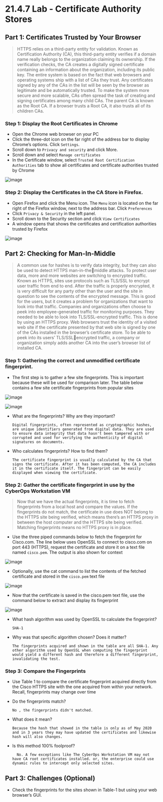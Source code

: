 # 21.4.7 Lab - Certificate Authority Stores

## Part 1: Certificates Trusted by Your Browser

> HTTPS relies on a third-party entity for validation. Known as Certification Authority (CA), this third-party entity 
verifies if a domain name really belongs to the organization claiming its ownership. If the verification checks, 
the CA creates a digitally signed certificate containing an information about the organization, including its 
public key.
The entire system is based on the fact that web browsers and operating systems ship with a list of CAs they 
trust. Any certificates signed by any of the CAs in the list will be seen by the browser as legitimate and be 
automatically trusted. To make the system more secure and more scalable, CAs often spread the task of 
creating and signing certificates among many child CAs. The parent CA is known as the Root CA. If a 
browser trusts a Root CA, it also trusts all of its children CAs.

### Step 1: Display the Root Certificates in Chrome

* Open the Chrome web browser on your PC
* Click the three-dot icon on the far right of the address bar to display Chrome’s options. Click `Settings`.
* Scroll down to `Privacy and security` and click More.
* Scroll down and select `Manage certificates`
* In the Certificate window, select `Trusted Root Certification Authorities` tab to show all certificates and certificate authorities trusted by Chrome

![image](https://github.com/tousif13/CISCO_CyberOps/assets/33444140/49a7fd3c-aa11-45a8-a516-6cd5f79009bc)

### Step 2: Display the Certificates in the CA Store in Firefox.

* Open Firefox and click the Menu icon. The `Menu` icon is located on the far right of the Firefox window, next to the address bar. Click `Preferences`
* Click `Privacy & Security` in the left panel.
* Scroll down to the Security section and click `View Certificates`
* A window opens that shows the certificates and certification authorities trusted by Firefox

![image](https://github.com/tousif13/CISCO_CyberOps/assets/33444140/3980412f-9ee7-4385-999f-c32ce3c99ad5)

## Part 2: Checking for Man-In-Middle

> A common use for hashes is to verify data integrity, but they can also be used to detect HTTPS man-in-themiddle attacks. 
To protect user data, more and more websites are switching to encrypted traffic. Known as HTTPS, sites use 
protocols such as TLS/SSL to encrypt user traffic from end to end. After the traffic is properly encrypted, it is 
very difficult for any party other than the user and the site in question to see the contents of the encrypted 
message. This is good for the users, but it creates a problem for organizations that want to look into that 
traffic. Companies and organizations often choose to peek into employee-generated traffic for monitoring 
purposes. They needed to be able to look into TLS/SSL-encrypted traffic. This is done by using an HTTPS 
proxy.
Web browsers trust the identity of a visited web site if the certificate presented by that web site is signed by 
one of the CAs installed in the browser’s certificate store. To be able to peek into its users’ TLS/SSLencrypted traffic, a company or organization simply adds another CA into the user’s browser list of installed 
CA.

### Step 1: Gathering the correct and unmodified certificate fingerprint.

* The first step is to gather a few site fingerprints. This is important because these will be used for comparison later. The table below contains a few site certificate fingerprints from popular sites

![image](https://github.com/tousif13/CISCO_CyberOps/assets/33444140/67758170-9850-4815-b2aa-e3f9d04c4134)

![image](https://github.com/tousif13/CISCO_CyberOps/assets/33444140/de809b6d-883d-48d4-a4e7-06f7bc5b629b)

* What are the fingerprints? Why are they important?

      Digital fingerprints, often represented as cryptographic hashes, are unique identifiers generated from digital data. They are used to ensure data integrity that data hasn't been tampered with or corrupted and used for verifying the authenticity of digital signatures on documents.

* Who calculates fingerprints? How to find them?

      The certificate fingerprint is usually calculated by the CA that signs the certificate. After it has been computed, the CA includes it in the certificate itself. The fingerprint can be easily displayed when viewing the certificate.

### Step 2: Gather the certificate fingerprint in use by the CyberOps Workstation VM

> Now that we have the actual fingerprints, it is time to fetch fingerprints from a local host and compare the 
values. If the fingerprints do not match, the certificate in use does NOT belong to the HTTPS site being 
verified, which means there’s an HTTPS proxy in between the host computer and the HTTPS site being 
verified. Matching fingerprints means no HTTPS proxy is in place.

* Use the three piped commands below to fetch the fingerprint for Cisco.com. The line below uses OpenSSL to connect to cisco.com on port 443 (HTTPS), request the certificate and store it on a text file named `cisco.pem`. The output is also shown for context

![image](https://github.com/tousif13/CISCO_CyberOps/assets/33444140/849b8687-0c3d-4ed2-b4bb-b5fcef172d69)

* Optionally, use the cat command to list the contents of the fetched certificate and stored in the `cisco.pem` text file

![image](https://github.com/tousif13/CISCO_CyberOps/assets/33444140/538e2ef2-1d54-4caf-b90f-a51211a1f693)

* Now that the certificate is saved in the cisco.pem text file, use the command below to extract and display its fingerprint

![image](https://github.com/tousif13/CISCO_CyberOps/assets/33444140/11a05536-046f-4416-9b95-b357439b8768)

* What hash algorithm was used by OpenSSL to calculate the fingerprint?

      SHA-1

* Why was that specific algorithm chosen? Does it matter?

      The fingerprints acquired and shown in the table are all SHA-1. Any other algorithm used by OpenSSL when computing the fingerprint would yield a different hash and therefore a different fingerprint, invalidating the test.

### Step 3: Compare the Fingerprints

* Use Table 1 to compare the certificate fingerprint acquired directly from the Cisco HTTPS site with the one acquired from within your network. Recall, fingerprints may change over time

* Do the fingerprints match?

      No , the fingerprints didn't matched.

* What does it mean?

      Because the hash that showed in the table is only as of May 2020 and in 3 years they may have updated the certificates and likewise hash will also changes.

* Is this method 100% foolproof?

        No. A few exceptions like The CyberOps Workstation VM may not have CA root certificates installed. or, the enterprise could use dynamic rules to intercept only selected sites.

## Part 3: Challenges (Optional)

* Check the fingerprints for the sites shown in Table-1 but using your web browser’s GUI.

        
